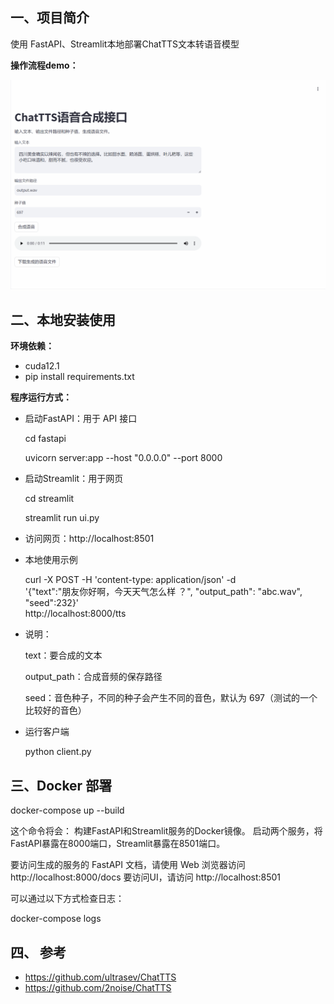 ## **一、项目简介**
使用 FastAPI、Streamlit本地部署ChatTTS文本转语音模型

**操作流程demo：**

![语音合成](data/动画.gif)

## **二、本地安装使用**

**环境依赖：**
 - cuda12.1   
 - pip install requirements.txt

**程序运行方式：**

 - 启动FastAPI：用于 API 接口
    
    cd fastapi
 
    uvicorn server:app --host "0.0.0.0" --port 8000
 - 启动Streamlit：用于网页
 
    cd streamlit
 
    streamlit run ui.py
 - 访问网页：http://localhost:8501   
 - 本地使用示例
      
   curl -X POST -H 'content-type: application/json' -d\
      '{"text":"朋友你好啊，今天天气怎么样 ？", "output_path": "abc.wav", "seed":232}' \
            http://localhost:8000/tts

 - 说明：
  
      text：要合成的文本

      output_path：合成音频的保存路径

      seed：音色种子，不同的种子会产生不同的音色，默认为 697（测试的一个比较好的音色）
    
 - 运行客户端

    python client.py

## **三、Docker 部署**

   docker-compose up --build
   
   这个命令将会：
   构建FastAPI和Streamlit服务的Docker镜像。
   启动两个服务，将FastAPI暴露在8000端口，Streamlit暴露在8501端口。

   要访问生成的服务的 FastAPI 文档，请使用 Web 浏览器访问 http://localhost:8000/docs
   要访问UI，请访问 http://localhost:8501

   可以通过以下方式检查日志：

   docker-compose logs

## **四、 参考**
 - https://github.com/ultrasev/ChatTTS
 - https://github.com/2noise/ChatTTS
